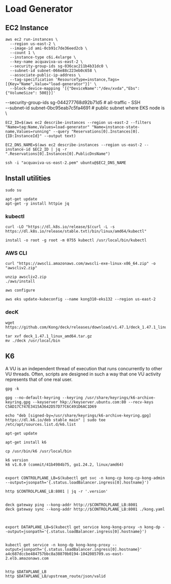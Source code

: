 # Load Generator

## EC2 Instance

```
aws ec2 run-instances \
  --region us-east-2 \
  --image-id ami-0cb91c7de36eed2cb \
  --count 1 \
  --instance-type c6i.4xlarge \
  --key-name acquaviva-us-east-2 \
  --security-group-ids sg-036cac211b4b31dc0 \
  --subnet-id subnet-066e88c223eb0c658 \
  --associate-public-ip-address \
  --tag-specification 'ResourceType=instance,Tags=[{Key="Name",Value="load-generator"}]' \
  --block-device-mapping '[{"DeviceName":"/dev/xvda","Ebs":{"VolumeSize": 500}}]'
```




  --security-group-ids sg-044277768d92b71d5 # all-traffic - SSH \
  --subnet-id subnet-0bc95eab7c5fa4691 # public subnet where EKS node is \






```
EC2_ID=$(aws ec2 describe-instances --region us-east-2 --filters "Name=tag:Name,Values=load-generator" "Name=instance-state-name,Values=running" --query "Reservations[0].Instances[0].{ID:InstanceId}" --output text)

EC2_DNS_NAME=$(aws ec2 describe-instances --region us-east-2 --instance-id $EC2_ID | jq -r ".Reservations[0].Instances[0].PublicDnsName")

ssh -i "acquaviva-us-east-2.pem" ubuntu@$EC2_DNS_NAME
```


## Install utilities
```
sudo su

apt-get update
apt-get -y install httpie jq
```

### kubectl
```
curl -LO "https://dl.k8s.io/release/$(curl -L -s https://dl.k8s.io/release/stable.txt)/bin/linux/amd64/kubectl"

install -o root -g root -m 0755 kubectl /usr/local/bin/kubectl
```

### AWS CLI
```
curl "https://awscli.amazonaws.com/awscli-exe-linux-x86_64.zip" -o "awscliv2.zip"

unzip awscliv2.zip
./aws/install

aws configure

aws eks update-kubeconfig --name kong310-eks132 --region us-east-2
```

### decK
```
wget https://github.com/Kong/deck/releases/download/v1.47.1/deck_1.47.1_linux_amd64.tar.gz

tar xvf deck_1.47.1_linux_amd64.tar.gz
mv ./deck /usr/local/bin
```


## K6

A VU is an independent thread of execution that runs concurrently to other VU threads. Often, scripts are designed in such a way that one VU activity represents that of one real user.

```
gpg -k

gpg --no-default-keyring --keyring /usr/share/keyrings/k6-archive-keyring.gpg --keyserver hkp://keyserver.ubuntu.com:80 --recv-keys C5AD17C747E3415A3642D57D77C6C491D6AC1D69

echo "deb [signed-by=/usr/share/keyrings/k6-archive-keyring.gpg] https://dl.k6.io/deb stable main" | sudo tee /etc/apt/sources.list.d/k6.list

apt-get update

apt-get install k6

cp /usr/bin/k6 /usr/local/bin

k6 version
k6 v1.0.0 (commit/41b4984b75, go1.24.2, linux/amd64)
```










```

export CONTROLPLANE_LB=$(kubectl get svc -n kong-cp kong-cp-kong-admin --output=jsonpath='{.status.loadBalancer.ingress[0].hostname}')

http $CONTROLPLANE_LB:8001 | jq -r '.version'


deck gateway ping --kong-addr http://$CONTROLPLANE_LB:8001
deck gateway sync --kong-addr http://$CONTROLPLANE_LB:8001 ./kong.yaml



export DATAPLANE_LB=$(kubectl get service kong-kong-proxy -n kong-dp --output=jsonpath='{.status.loadBalancer.ingress[0].hostname}')


kubectl get service -n kong-dp kong-kong-proxy --output=jsonpath='{.status.loadBalancer.ingress[0].hostname}'
a4c687dccbe484757bbc8a38870b0194-1042085709.us-east-2.elb.amazonaws.com


http $DATAPLANE_LB
http $DATAPLANE_LB/upstream_route/json/valid

```